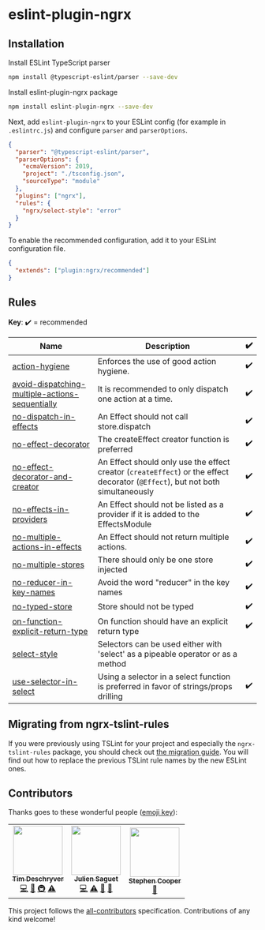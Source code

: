# eslint-plugin-ngrx

## Installation

Install ESLint TypeScript parser

```bash
npm install @typescript-eslint/parser --save-dev
```

Install eslint-plugin-ngrx package

```bash
npm install eslint-plugin-ngrx --save-dev
```

Next, add `eslint-plugin-ngrx` to your ESLint config (for example in `.eslintrc.js`) and configure `parser` and `parserOptions`.

```json
{
  "parser": "@typescript-eslint/parser",
  "parserOptions": {
    "ecmaVersion": 2019,
    "project": "./tsconfig.json",
    "sourceType": "module"
  },
  "plugins": ["ngrx"],
  "rules": {
    "ngrx/select-style": "error"
  }
}
```

To enable the recommended configuration, add it to your ESLint configuration file.

```json
{
  "extends": ["plugin:ngrx/recommended"]
}
```

## Rules

<!-- begin base rule list -->

**Key**: :heavy_check_mark: = recommended

| Name                                                                                                                                                                             | Description                                                                                                                    | :heavy_check_mark: |
| -------------------------------------------------------------------------------------------------------------------------------------------------------------------------------- | ------------------------------------------------------------------------------------------------------------------------------ | ------------------ |
| [action-hygiene](https://github.com/timdeschryver/eslint-plugin-ngrx/tree/master/docs/rules/action-hygiene.md)                                                                   | Enforces the use of good action hygiene.                                                                                       | :heavy_check_mark: |
| [avoid-dispatching-multiple-actions-sequentially](https://github.com/timdeschryver/eslint-plugin-ngrx/tree/master/docs/rules/avoid-dispatching-multiple-actions-sequentially.md) | It is recommended to only dispatch one action at a time.                                                                       | :heavy_check_mark: |
| [no-dispatch-in-effects](https://github.com/timdeschryver/eslint-plugin-ngrx/tree/master/docs/rules/no-dispatch-in-effects.md)                                                   | An Effect should not call store.dispatch                                                                                       | :heavy_check_mark: |
| [no-effect-decorator](https://github.com/timdeschryver/eslint-plugin-ngrx/tree/master/docs/rules/no-effect-decorator.md)                                                         | The createEffect creator function is preferred                                                                                 | :heavy_check_mark: |
| [no-effect-decorator-and-creator](https://github.com/timdeschryver/eslint-plugin-ngrx/tree/master/docs/rules/no-effect-decorator-and-creator.md)                                 | An Effect should only use the effect creator (`createEffect`) or the effect decorator (`@Effect`), but not both simultaneously | :heavy_check_mark: |
| [no-effects-in-providers](https://github.com/timdeschryver/eslint-plugin-ngrx/tree/master/docs/rules/no-effects-in-providers.md)                                                 | An Effect should not be listed as a provider if it is added to the EffectsModule                                               | :heavy_check_mark: |
| [no-multiple-actions-in-effects](https://github.com/timdeschryver/eslint-plugin-ngrx/tree/master/docs/rules/no-multiple-actions-in-effects.md)                                   | An Effect should not return multiple actions.                                                                                  | :heavy_check_mark: |
| [no-multiple-stores](https://github.com/timdeschryver/eslint-plugin-ngrx/tree/master/docs/rules/no-multiple-stores.md)                                                           | There should only be one store injected                                                                                        | :heavy_check_mark: |
| [no-reducer-in-key-names](https://github.com/timdeschryver/eslint-plugin-ngrx/tree/master/docs/rules/no-reducer-in-key-names.md)                                                 | Avoid the word "reducer" in the key names                                                                                      | :heavy_check_mark: |
| [no-typed-store](https://github.com/timdeschryver/eslint-plugin-ngrx/tree/master/docs/rules/no-typed-store.md)                                                                   | Store should not be typed                                                                                                      | :heavy_check_mark: |
| [on-function-explicit-return-type](https://github.com/timdeschryver/eslint-plugin-ngrx/tree/master/docs/rules/on-function-explicit-return-type.md)                               | On function should have an explicit return type                                                                                | :heavy_check_mark: |
| [select-style](https://github.com/timdeschryver/eslint-plugin-ngrx/tree/master/docs/rules/select-style.md)                                                                       | Selectors can be used either with 'select' as a pipeable operator or as a method                                               |                    |
| [use-selector-in-select](https://github.com/timdeschryver/eslint-plugin-ngrx/tree/master/docs/rules/use-selector-in-select.md)                                                   | Using a selector in a select function is preferred in favor of strings/props drilling                                          | :heavy_check_mark: |

## Migrating from ngrx-tslint-rules

If you were previously using TSLint for your project and especially the `ngrx-tslint-rules` package, you should check out [the migration guide](https://github.com/timdeschryver/eslint-plugin-ngrx/tree/master/docs/migrating-from-ngrx-tslint-rules.md).
You will find out how to replace the previous TSLint rule names by the new ESLint ones.

## Contributors

Thanks goes to these wonderful people ([emoji key](https://github.com/kentcdodds/all-contributors#emoji-key)):

<!-- ALL-CONTRIBUTORS-LIST:START - Do not remove or modify this section -->
<!-- prettier-ignore-start -->
<!-- markdownlint-disable -->
<table>
  <tr>
    <td align="center"><a href="http://timdeschryver.dev"><img src="https://avatars1.githubusercontent.com/u/28659384?v=4" width="100px;" alt=""/><br /><sub><b>Tim Deschryver</b></sub></a><br /><a href="https://github.com/timdeschryver/eslint-plugin-ngrx/commits?author=timdeschryver" title="Code">💻</a> <a href="#ideas-timdeschryver" title="Ideas, Planning, & Feedback">🤔</a> <a href="#infra-timdeschryver" title="Infrastructure (Hosting, Build-Tools, etc)">🚇</a> <a href="https://github.com/timdeschryver/eslint-plugin-ngrx/commits?author=timdeschryver" title="Tests">⚠️</a></td>
    <td align="center"><a href="https://github.com/jsaguet"><img src="https://avatars0.githubusercontent.com/u/49377434?v=4" width="100px;" alt=""/><br /><sub><b>Julien Saguet</b></sub></a><br /><a href="https://github.com/timdeschryver/eslint-plugin-ngrx/commits?author=jsaguet" title="Code">💻</a> <a href="https://github.com/timdeschryver/eslint-plugin-ngrx/commits?author=jsaguet" title="Tests">⚠️</a> <a href="#ideas-jsaguet" title="Ideas, Planning, & Feedback">🤔</a> <a href="https://github.com/timdeschryver/eslint-plugin-ngrx/commits?author=jsaguet" title="Documentation">📖</a></td>
    <td align="center"><a href="https://github.com/StephenCooper"><img src="https://avatars0.githubusercontent.com/u/20125490?v=4" width="100px;" alt=""/><br /><sub><b>Stephen Cooper</b></sub></a><br /><a href="#ideas-StephenCooper" title="Ideas, Planning, & Feedback">🤔</a></td>
  </tr>
</table>

<!-- markdownlint-enable -->
<!-- prettier-ignore-end -->

<!-- ALL-CONTRIBUTORS-LIST:END -->

This project follows the [all-contributors](https://github.com/kentcdodds/all-contributors) specification. Contributions of any kind welcome!
